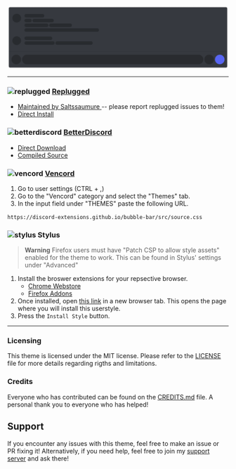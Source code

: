 <img src="./assets/banner.png">

---

### ![replugged](https://discord-extensions.github.io/assets/icons/replugged.png) **[Replugged](https://replugged.dev)**
- [Maintained by Saltssaumure ](https://github.com/MiniDiscordThemes/bubble-bar) -- please report replugged issues to them!
- [Direct Install](https://replugged.dev/install?identifier=dev.LuckFire.BubbleBar)

### ![betterdiscord](https://discord-extensions.github.io/assets/icons/betterdiscord.png) **[BetterDiscord](https://betterdiscord.app)**
- [Direct Download](https://github.com/discord-extensions/bubble-bar/releases/latest/download/bubble-bar.theme.css)
- [Compiled Source](https://discord-extensions.github.io/bubble-bar/src/source.css)

### ![vencord](https://discord-extensions.github.io/assets/icons/vencord.gif) **[Vencord](https://github.com/Vendicated/Vencord)**
1. Go to user settings (CTRL + ,)
2. Go to the "Vencord" category and select the "Themes" tab.
3. In the input field under "THEMES" paste the following URL.
```
https://discord-extensions.github.io/bubble-bar/src/source.css
```

### ![stylus](https://discord-extensions.github.io/assets/icons/stylus.png) **Stylus**
> **Warning**
> Firefox users must have "Patch CSP to allow style assets" enabled for the theme to work. This can be found in Stylus' settings under "Advanced"
1. Install the broswer extensions for your repsective browser.
    - [Chrome Webstore](https://chrome.google.com/webstore/detail/stylus/clngdbkpkpeebahjckkjfobafhncgmne)
    - [Firefox Addons](https://addons.mozilla.org/en-US/firefox/addon/styl-us/)
2. Once installed, open [this link](https://discord-extensions.github.io/bubble-bar/clients/stylus/bubble-bar.user.css) in a new browser tab. This opens the page where you will install this userstyle.
3. Press the `Install Style` button.

---
### Licensing
This theme is licensed under the MIT license. Please refer to the [LICENSE](./LICENSE) file for more details regarding rigths and limitations.

### Credits
Everyone who has contributed can be found on the [CREDITS.md](./CREDITS.md) file. A personal thank you to everyone who has helped!

## Support
If you encounter any issues with this theme, feel free to make an issue or PR fixing it! Alternatively, if you need help, feel free to join my [support server](https://discord.gg/vYdXbEzqDs) and ask there!
